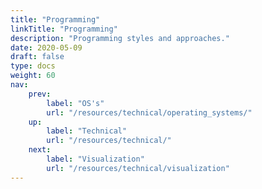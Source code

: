 ```yaml
---
title: "Programming"
linkTitle: "Programming"
description: "Programming styles and approaches."
date: 2020-05-09
draft: false
type: docs
weight: 60
nav:
    prev:
        label: "OS's"
        url: "/resources/technical/operating_systems/"
    up:
        label: "Technical"
        url: "/resources/technical/"
    next:
        label: "Visualization"
        url: "/resources/technical/visualization"
---
```

